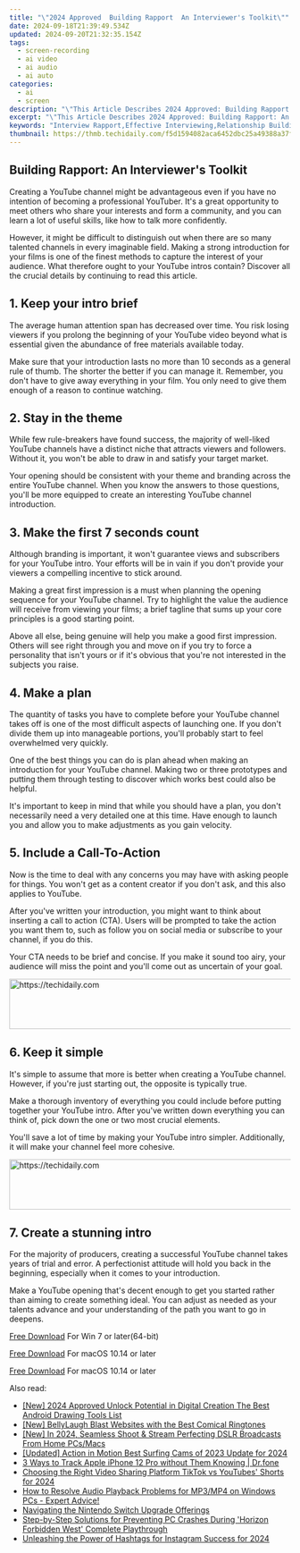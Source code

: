 ```yaml
---
title: "\"2024 Approved  Building Rapport  An Interviewer's Toolkit\""
date: 2024-09-18T21:39:49.534Z
updated: 2024-09-20T21:32:35.154Z
tags: 
  - screen-recording
  - ai video
  - ai audio
  - ai auto
categories: 
  - ai
  - screen
description: "\"This Article Describes 2024 Approved: Building Rapport: An Interviewer's Toolkit\""
excerpt: "\"This Article Describes 2024 Approved: Building Rapport: An Interviewer's Toolkit\""
keywords: "Interview Rapport,Effective Interviewing,Relationship Building,Conversation Skills,Communication Techniques,Dialogue Strategies,Engagement Tactics"
thumbnail: https://thmb.techidaily.com/f5d1594082aca6452dbc25a49388a37fc7e84721f123ecd76572cb92530c4365.jpg
---
```


## Building Rapport: An Interviewer's Toolkit

Creating a YouTube channel might be advantageous even if you have no intention of becoming a professional YouTuber. It's a great opportunity to meet others who share your interests and form a community, and you can learn a lot of useful skills, like how to talk more confidently.

However, it might be difficult to distinguish out when there are so many talented channels in every imaginable field. Making a strong introduction for your films is one of the finest methods to capture the interest of your audience. What therefore ought to your YouTube intros contain? Discover all the crucial details by continuing to read this article.

## 1\. Keep your intro brief

The average human attention span has decreased over time. You risk losing viewers if you prolong the beginning of your YouTube video beyond what is essential given the abundance of free materials available today.

Make sure that your introduction lasts no more than 10 seconds as a general rule of thumb. The shorter the better if you can manage it. Remember, you don't have to give away everything in your film. You only need to give them enough of a reason to continue watching.

## 2\. Stay in the theme

While few rule-breakers have found success, the majority of well-liked YouTube channels have a distinct niche that attracts viewers and followers. Without it, you won't be able to draw in and satisfy your target market.

Your opening should be consistent with your theme and branding across the entire YouTube channel. When you know the answers to those questions, you'll be more equipped to create an interesting YouTube channel introduction.

## 3\. Make the first 7 seconds count

Although branding is important, it won't guarantee views and subscribers for your YouTube intro. Your efforts will be in vain if you don't provide your viewers a compelling incentive to stick around.

Making a great first impression is a must when planning the opening sequence for your YouTube channel. Try to highlight the value the audience will receive from viewing your films; a brief tagline that sums up your core principles is a good starting point.

Above all else, being genuine will help you make a good first impression. Others will see right through you and move on if you try to force a personality that isn't yours or if it's obvious that you're not interested in the subjects you raise.

## 4\. Make a plan

The quantity of tasks you have to complete before your YouTube channel takes off is one of the most difficult aspects of launching one. If you don't divide them up into manageable portions, you'll probably start to feel overwhelmed very quickly.

One of the best things you can do is plan ahead when making an introduction for your YouTube channel. Making two or three prototypes and putting them through testing to discover which works best could also be helpful.

It's important to keep in mind that while you should have a plan, you don't necessarily need a very detailed one at this time. Have enough to launch you and allow you to make adjustments as you gain velocity.

## 5\. Include a Call-To-Action

Now is the time to deal with any concerns you may have with asking people for things. You won't get as a content creator if you don't ask, and this also applies to YouTube.

After you've written your introduction, you might want to think about inserting a call to action (CTA). Users will be prompted to take the action you want them to, such as follow you on social media or subscribe to your channel, if you do this.

Your CTA needs to be brief and concise. If you make it sound too airy, your audience will miss the point and you'll come out as uncertain of your goal.

<!-- affiliate ads begin -->
<a href="https://appsumo.8odi.net/c/5597632/2100537/7443" target="_top" id="2100537">
  <img src="//a.impactradius-go.com/display-ad/7443-2100537" border="0" alt="https://techidaily.com" width="728" height="90"/>
</a>
<img height="0" width="0" src="https://appsumo.8odi.net/i/5597632/2100537/7443" style="position:absolute;visibility:hidden;" border="0" />
<!-- affiliate ads end -->

## 6\. Keep it simple

It's simple to assume that more is better when creating a YouTube channel. However, if you're just starting out, the opposite is typically true.

Make a thorough inventory of everything you could include before putting together your YouTube intro. After you've written down everything you can think of, pick down the one or two most crucial elements.

You'll save a lot of time by making your YouTube intro simpler. Additionally, it will make your channel feel more cohesive.

<!-- affiliate ads begin -->
<a href="https://laganoo.pxf.io/c/5597632/1657386/16446" target="_top" id="1657386">
  <img src="//a.impactradius-go.com/display-ad/16446-1657386" border="0" alt="https://techidaily.com" width="728" height="90"/>
</a>
<img height="0" width="0" src="https://laganoo.pxf.io/i/5597632/1657386/16446" style="position:absolute;visibility:hidden;" border="0" />
<!-- affiliate ads end -->

## 7\. Create a stunning intro

For the majority of producers, creating a successful YouTube channel takes years of trial and error. A perfectionist attitude will hold you back in the beginning, especially when it comes to your introduction.

Make a YouTube opening that's decent enough to get you started rather than aiming to create something ideal. You can adjust as needed as your talents advance and your understanding of the path you want to go in deepens.

[Free Download](https://tools.techidaily.com/wondershare/filmora/download/) For Win 7 or later(64-bit)

[Free Download](https://tools.techidaily.com/wondershare/filmora/download/) For macOS 10.14 or later

</article

[Free Download](https://tools.techidaily.com/wondershare/filmora/download/) For macOS 10.14 or later

<ins class="adsbygoogle"
     style="display:block"
     data-ad-format="autorelaxed"
     data-ad-client="ca-pub-7571918770474297"
     data-ad-slot="1223367746"></ins>

<ins class="adsbygoogle"
     style="display:block"
     data-ad-format="autorelaxed"
     data-ad-client="ca-pub-7571918770474297"
     data-ad-slot="1223367746"></ins>



<ins class="adsbygoogle"
     style="display:block"
     data-ad-client="ca-pub-7571918770474297"
     data-ad-slot="8358498916"
     data-ad-format="auto"
     data-full-width-responsive="true"></ins>


<span class="atpl-alsoreadstyle">Also read:</span>
<div><ul>
<li><a href="https://fox-direct.techidaily.com/new-2024-approved-unlock-potential-in-digital-creation-the-best-android-drawing-tools-list/"><u>[New] 2024 Approved Unlock Potential in Digital Creation The Best Android Drawing Tools List</u></a></li>
<li><a href="https://fox-direct.techidaily.com/new-bellylaugh-blast-websites-with-the-best-comical-ringtones/"><u>[New] BellyLaugh Blast Websites with the Best Comical Ringtones</u></a></li>
<li><a href="https://facebook-video-content.techidaily.com/new-in-2024-seamless-shoot-and-stream-perfecting-dslr-broadcasts-from-home-pcsmacs/"><u>[New] In 2024, Seamless Shoot & Stream Perfecting DSLR Broadcasts From Home PCs/Macs</u></a></li>
<li><a href="https://fox-direct.techidaily.com/updated-action-in-motion-best-surfing-cams-of-2023-update-for-2024/"><u>[Updated] Action in Motion Best Surfing Cams of 2023 Update for 2024</u></a></li>
<li><a href="https://ios-location-track.techidaily.com/3-ways-to-track-apple-iphone-12-pro-without-them-knowing-drfone-by-drfone-virtual-ios/"><u>3 Ways to Track Apple iPhone 12 Pro without Them Knowing | Dr.fone</u></a></li>
<li><a href="https://youtube-zero.techidaily.com/ing-the-right-video-sharing-platform-tiktok-vs-youtubes-shorts-for-2024/"><u>Choosing the Right Video Sharing Platform TikTok vs YouTubes' Shorts for 2024</u></a></li>
<li><a href="https://blog-min.techidaily.com/how-to-resolve-audio-playback-problems-for-mp3mp4-on-windows-pcs-expert-advice/"><u>How to Resolve Audio Playback Problems for MP3/MP4 on Windows PCs - Expert Advice!</u></a></li>
<li><a href="https://games-able.techidaily.com/navigating-the-nintendo-switch-upgrade-offerings/"><u>Navigating the Nintendo Switch Upgrade Offerings</u></a></li>
<li><a href="https://win-able.techidaily.com/step-by-step-solutions-for-preventing-pc-crashes-during-horizon-forbidden-west-complete-playthrough/"><u>Step-by-Step Solutions for Preventing PC Crashes During 'Horizon Forbidden West' Complete Playthrough</u></a></li>
<li><a href="https://instagram-videos.techidaily.com/unleashing-the-power-of-hashtags-for-instagram-success-for-2024/"><u>Unleashing the Power of Hashtags for Instagram Success for 2024</u></a></li>
</ul></div>

